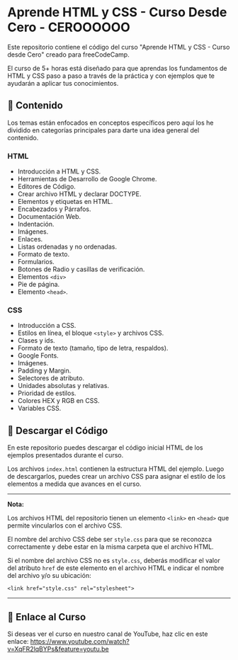 # Aprende HTML y CSS - Curso Desde Cero - CEROOOOOO

Este repositorio contiene el código del curso "Aprende HTML y CSS - Curso desde Cero" creado para freeCodeCamp.

El curso de 5+ horas está diseñado para que aprendas los fundamentos de HTML y CSS paso a paso a través de la práctica  y con ejemplos que te ayudarán a aplicar tus conocimientos.

## 🔹 Contenido

Los temas están enfocados en conceptos específicos pero aquí los he dividido en categorías principales para darte una idea general del contenido.

### **HTML**
- Introducción a HTML y CSS.
- Herramientas de Desarrollo de Google Chrome.
- Editores de Código.
- Crear archivo HTML y declarar DOCTYPE.
- Elementos y etiquetas en HTML.
- Encabezados y Párrafos.
- Documentación Web.
- Indentación.
- Imágenes.
- Enlaces.
- Listas ordenadas y no ordenadas.
- Formato de texto.
- Formularios.
- Botones de Radio y casillas de verificación.
- Elementos `<div>`
- Pie de página.
- Elemento `<head>`.

### **CSS**
- Introducción a CSS.
- Estilos en línea, el bloque `<style>`  y archivos CSS.
- Clases y ids.
- Formato de texto (tamaño, tipo de letra, respaldos).
- Google Fonts.
- Imágenes.
- Padding y Margin.
- Selectores de atributo.
- Unidades absolutas y relativas.
- Prioridad de estilos.
- Colores HEX y RGB en CSS.
- Variables CSS.

## 🔸 Descargar el Código

En este repositorio puedes descargar el código inicial HTML de los ejemplos presentados durante el curso.

Los archivos `index.html` contienen la estructura HTML del ejemplo. Luego de descargarlos, puedes crear un archivo CSS para asignar el estilo de los elementos a medida que avances en el curso. 

-------

**Nota:** 

Los archivos HTML del repositorio tienen un elemento `<link>` en `<head>` que permite vincularlos con el archivo CSS. 

El nombre del archivo CSS debe ser `style.css` para que se reconozca correctamente y debe estar en la misma carpeta que el archivo HTML. 

Si el nombre del archivo CSS no es `style.css`, deberás modificar el valor del atributo `href` de este elemento en el archivo HTML e indicar el nombre del archivo y/o su ubicación:

`
    <link href="style.css" rel="stylesheet">
`

-------

## 🔹 Enlace al Curso
Si deseas ver el curso en nuestro canal de YouTube, haz clic en este enlace: https://www.youtube.com/watch?v=XqFR2lqBYPs&feature=youtu.be
